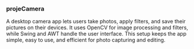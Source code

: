 ### projeCamera

A desktop camera app lets users take photos, apply filters, and save their pictures on their devices. It uses OpenCV for image processing and filters, while Swing and AWT handle the user interface. This setup keeps the app simple, easy to use, and efficient for photo capturing and editing.
